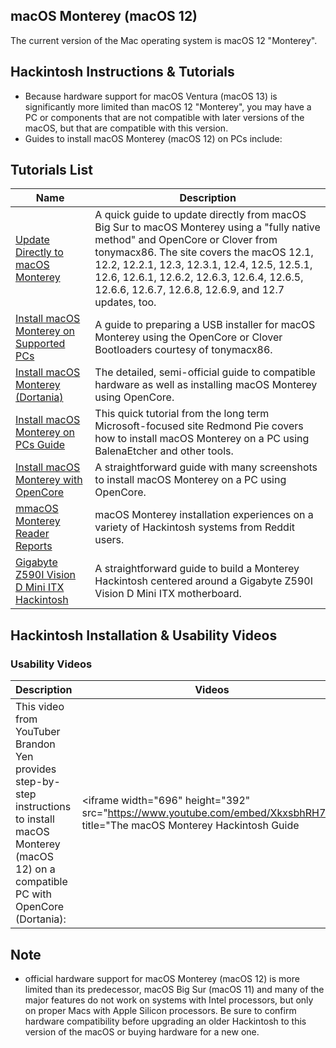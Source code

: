 ## macOS Monterey (macOS 12)

The current version of the Mac operating system is macOS 12 "Monterey".

## Hackintosh Instructions & Tutorials

+   Because hardware support for macOS Ventura (macOS 13) is significantly more limited than macOS 12 "Monterey", you may have a PC or components that are not compatible with later versions of the macOS, but that are compatible with this version.
+   Guides to install macOS Monterey (macOS 12) on PCs include:

## Tutorials List

| Name | Description |
| --- | --- |
| [Update Directly to macOS Monterey](https://www.tonymacx86.com/threads/update-directly-to-macos-monterey.316359/) | A quick guide to update directly from macOS Big Sur to macOS Monterey using a "fully native method" and OpenCore or Clover from tonymacx86. The site covers the macOS 12.1, 12.2, 12.2.1, 12.3, 12.3.1, 12.4, 12.5, 12.5.1, 12.6, 12.6.1, 12.6.2, 12.6.3, 12.6.4, 12.6.5, 12.6.6, 12.6.7, 12.6.8, 12.6.9, and 12.7 updates, too. |
| [Install macOS Monterey on Supported PCs](https://www.tonymacx86.com/threads/how-to-create-a-macos-monterey-public-beta-installation-usb.313754/) | A guide to preparing a USB installer for macOS Monterey using the OpenCore or Clover Bootloaders courtesy of tonymacx86. |
| [Install macOS Monterey (Dortania)](https://dortania.github.io/OpenCore-Install-Guide/extras/monterey.html) | The detailed, semi-official guide to compatible hardware as well as installing macOS Monterey using OpenCore. |
| [Install macOS Monterey on PCs Guide](https://www.redmondpie.com/how-to-install-macos-12-monterey-hackintosh-on-pc-guide/) | This quick tutorial from the long term Microsoft-focused site Redmond Pie covers how to install macOS Monterey on a PC using BalenaEtcher and other tools. |
| [Install macOS Monterey with OpenCore](https://digimanx.com/how-to-install-macos-big-sur-monterey-on-hackintosh-pc-with-opencore-easy-way/) | A straightforward guide with many screenshots to install macOS Monterey on a PC using OpenCore. |
| [mmacOS Monterey Reader Reports](https://www.reddit.com/r/hackintosh/search/?q=monterey&restrict_sr=1) | macOS Monterey installation experiences on a variety of Hackintosh systems from Reddit users. |
| [Gigabyte Z590I Vision D Mini ITX Hackintosh](https://www.tonymacx86.com/threads/the-everything-works-asus-z390-i-gaming-i7-8700k-sapphire-rx580-pulse-build.272572/) | A straightforward guide to build a Monterey Hackintosh centered around a Gigabyte Z590I Vision D Mini ITX motherboard. |

## Hackintosh Installation & Usability Videos

### Usability Videos

| Description | Videos |
| --- | --- |
| This video from YouTuber Brandon Yen provides step-by-step instructions to install macOS Monterey (macOS 12) on a compatible PC with OpenCore (Dortania): | <iframe width="696" height="392" src="https://www.youtube.com/embed/XkxsbhRH77s" title="The macOS Monterey Hackintosh Guide | Intel and AMD" frameborder="0" allow="accelerometer; autoplay; clipboard-write; encrypted-media; gyroscope; picture-in-picture; web-share" allowfullscreen=""></iframe> |

## Note

+   official hardware support for macOS Monterey (macOS 12) is more limited than its predecessor, macOS Big Sur (macOS 11) and many of the major features do not work on systems with Intel processors, but only on proper Macs with Apple Silicon processors. Be sure to confirm hardware compatibility before upgrading an older Hackintosh to this version of the macOS or buying hardware for a new one.